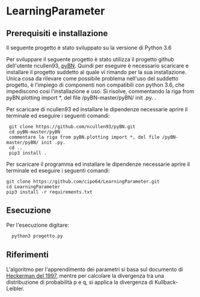 # LearningParameter
## Prerequisiti e installazione
Il seguente progetto è stato sviluppato su la versione di Python 3.6

Per sviluppare il seguente progetto è stato utilizza il progetto github dell'utente ncullen93, [pyBN](https://github.com/ncullen93/pyBN).
Quindi per eseguire è necessario scaricare e installare il progetto suddetto al quale vi rimando per la sua installazione.
Unica cosa da rilevare come possibile problema nell'uso del suddetto progetto, è l'impiego di componenti non compatibili con python 3.6,  che impediscono cosi l'installazione e uso. Si risolve, commentando la riga from pyBN.plotting import *, del file /pyBN-master/pyBN/ init .py. .

Per scaricare di ncullen93 ed installare le dipendenze necessarie aprire il terminale ed eseguire i seguenti comandi:
```terminal
 git clone https://github.com/ncullen93/pyBN.git
 cd pyBN-master/pyBN
 commentare la riga from pyBN.plotting import *, del file /pyBN-master/pyBN/ init .py.
 cd ..
 pip3 install .
 ```
 Per scaricare il programma ed installare le dipendenze necessarie aprire il terminale ed eseguire i seguenti comandi:
 ```terminal
 git clone https://github.com/cipo64/LearningParameter.git
 cd LearningParameter
 pip3 install -r requirements.txt
```


## Esecuzione
Per l'esecuzione digitare:
```python
  python3 progetto.py
```

## Riferimenti
L'algoritmo per l'apprendimento dei parametri si basa sul documento di [Heckerman del 1997](http://machinelearning102.pbworks.com/f/Tutorial-BayesianNetworks.pdf), mentre per calcolare la divergenza tra una distribuzione di probabilità p e q, si applica la divergenza di Kullback-Leibler.


